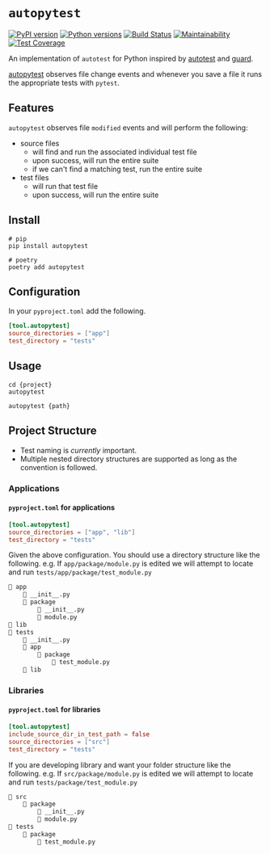 # `autopytest`

[![PyPI version][pypi-badge]][pypi-link]
[![Python versions][python-versions-badge]][pypi-link]
[![Build Status][build-badge]][build-link]
[![Maintainability][maintainability-badge]][maintainability-link]
[![Test Coverage][coverage-badge]][coverage-link]

An implementation of `autotest` for Python inspired by [autotest][] and [guard][].

[autopytest](pypi-link) observes file change events and whenever you save a file it runs the appropriate tests with `pytest`.

## Features

`autopytest` observes file `modified` events and will perform the following:

* source files
  * will find and run the associated individual test file
  * upon success, will run the entire suite
  * if we can't find a matching test, run the entire suite
* test files
  * will run that test file
  * upon success, will run the entire suite

## Install

```shell
# pip
pip install autopytest

# poetry
poetry add autopytest
```

## Configuration

In your `pyproject.toml` add the following.

```toml
[tool.autopytest]
source_directories = ["app"]
test_directory = "tests"
```

## Usage

```shell
cd {project}
autopytest

autopytest {path}
```

## Project Structure

* Test naming is *currently* important.
* Multiple nested directory structures are supported as long as the convention is followed.

### Applications

#### `pyproject.toml` for applications

```toml
[tool.autopytest]
source_directories = ["app", "lib"]
test_directory = "tests"
```

Given the above configuration. You should use a directory structure like the following. e.g. If `app/package/module.py` is edited we will attempt to locate and run `tests/app/package/test_module.py`

```markdown
📁 app
    📄 __init__.py
    📁 package
        📄 __init__.py
        📄 module.py
📁 lib
📁 tests
    📄 __init__.py
    📁 app
        📁 package
            📄 test_module.py
    📁 lib
```

### Libraries

#### `pyproject.toml` for libraries

```toml
[tool.autopytest]
include_source_dir_in_test_path = false
source_directories = ["src"]
test_directory = "tests"
```

If you are developing library and want your folder structure like the following. e.g. If `src/package/module.py` is edited we will attempt to locate and run `tests/package/test_module.py`

```markdown
📁 src
    📁 package
        📄 __init__.py
        📄 module.py
📁 tests
    📁 package
        📄 test_module.py
```

[autotest]: https://github.com/grosser/autotest
[guard]: https://github.com/guard/guard
[maintainability-badge]: https://api.codeclimate.com/v1/badges/f0ec7e4071d41519de65/maintainability
[maintainability-link]: https://codeclimate.com/github/davidjrice/autopytest/maintainability
[coverage-badge]: https://api.codeclimate.com/v1/badges/f0ec7e4071d41519de65/test_coverage
[coverage-link]: https://codeclimate.com/github/davidjrice/autopytest/test_coverage
[build-badge]: https://github.com/davidjrice/autopytest/actions/workflows/tests.yml/badge.svg
[build-link]: https://github.com/davidjrice/autopytest/actions/workflows/tests.yml
[pypi-badge]: https://badge.fury.io/py/autopytest.svg
[pypi-link]: https://pypi.org/project/autopytest/
[python-versions-badge]: https://img.shields.io/pypi/pyversions/autopytest.svg
